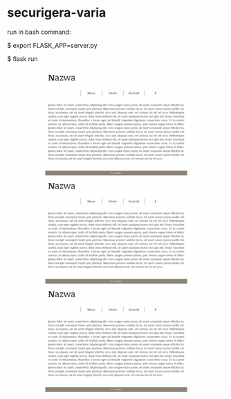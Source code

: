 # securigera-varia

run in bash command:

$ export FLASK_APP=server.py

$ flask run

![photo](ss/screen1.png)
![photo](ss/screen1.png)
![photo](ss/screen1.png)



